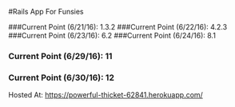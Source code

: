 #Rails App For Funsies

###Current Point (6/21/16): 1.3.2
###Current Point (6/22/16): 4.2.3
###Current Point (6/23/16): 6.2
###Current Point (6/24/16): 8.1
### Current Point (6/29/16): 11
### Current Point (6/30/16): 12

Hosted At: https://powerful-thicket-62841.herokuapp.com/
